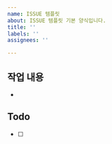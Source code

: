 ```yaml
---
name: ISSUE 템플릿
about: ISSUE 템플릿 기본 양식입니다.
title: ''
labels: ''
assignees: ''

---
```


## 작업 내용

- 

## Todo

- [ ]
